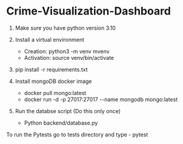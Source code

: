 # Crime-Visualization-Dashboard

1. Make sure you have python version 3.10 
2. Install a virtual environment
  	- Creation: python3 -m venv mvenv
    - Activation: source venv/bin/activate
3. pip install -r requirements.txt

4. Install mongoDB docker image
    - docker pull mongo:latest
    - docker run -d -p 27017:27017 --name mongodb mongo:latest

6. Run the databse script (Do this only once)
    - Python backend/database.py

To run the Pytests go to tests directory and type
    - pytest 


